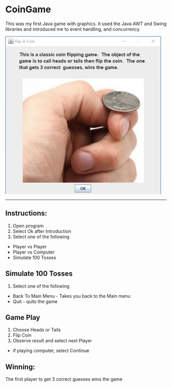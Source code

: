 # CoinGame

This was my first Java game with graphics.  It used the Java AWT and Swing libraries and introduced me to event handling, and concurrency.

![coinflipgame](coinTossDemo.gif)

---



## Instructions:

1.  Open program
2.  Select Ok after Introduction
3.  Select one of the following
- Player vs Player
- Player vs Computer
- Simulate 100 Tosses

## Simulate 100 Tosses

1.  Select one of the following
- Back To Main Menu - Takes you back to the Main menu
- Quit - quits the game

## Game Play

1.  Choose Heads or Tails
2.  Flip Coin
3.  Observe result and select next Player
- if playing computer, select Continue

## Winning:

The first player to get 3 correct guesses wins the game
